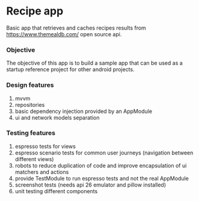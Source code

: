 # Recipe app
Basic app that retrieves and caches recipes results from https://www.themealdb.com/ open source api.

### Objective
The objective of this app is to build a sample app that can be used as a startup reference project for other android projects.

### Design features
1. mvvm
2. repositories
3. basic dependency injection provided by an AppModule
4. ui and network models separation

### Testing features
1. espresso tests for views
2. espresso scenario tests for common user journeys (navigation between different views)
3. robots to reduce duplication of code and improve encapsulation of ui matchers and actions
4. provide TestModule to run espresso tests and not the real AppModule
5. screenshot tests (needs api 26 emulator and pillow installed)
6. unit testing different components
